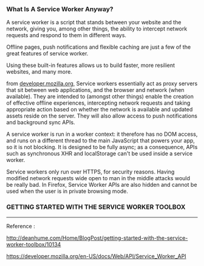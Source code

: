 ### What Is A Service Worker Anyway? 

A service worker is a script that stands between your website and the network, giving you, among other things, the ability to intercept network requests and respond to them in different ways.

Offline pages, push notifications and flexible caching are just a few of the great features of service worker.

Using these built-in features allows us to build faster, more resilient websites, and many more.

from [developer.mozilla.org](https://developer.mozilla.org/en-US/docs/Web/API/Service_Worker_API), Service workers essentially act as proxy servers that sit between web applications, and the browser and network (when available). They are intended to (amongst other things) enable the creation of effective offline experiences, intercepting network requests and taking appropriate action based on whether the network is available and updated assets reside on the server. They will also allow access to push notifications and background sync APIs.

A service worker is run in a worker context: it therefore has no DOM access, and runs on a different thread to the main JavaScript that powers your app, so it is not blocking. It is designed to be fully async; as a consequence, APIs such as synchronous XHR and localStorage can't be used inside a service worker.

Service workers only run over HTTPS, for security reasons. Having modified network requests wide open to man in the middle attacks would be really bad. In Firefox, Service Worker APIs are also hidden and cannot be used when the user is in private browsing mode.

### GETTING STARTED WITH THE SERVICE WORKER TOOLBOX

* * *

Reference :

http://deanhume.com/Home/BlogPost/getting-started-with-the-service-worker-toolbox/10134

https://developer.mozilla.org/en-US/docs/Web/API/Service_Worker_API